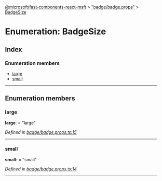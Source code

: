 [@microsoft/fast-components-react-msft](../README.md) > ["badge/badge.props"](../modules/_badge_badge_props_.md) > [BadgeSize](../enums/_badge_badge_props_.badgesize.md)

# Enumeration: BadgeSize

## Index

### Enumeration members

* [large](_badge_badge_props_.badgesize.md#large)
* [small](_badge_badge_props_.badgesize.md#small)

---

## Enumeration members

<a id="large"></a>

###  large

**large**:  = "large"

*Defined in [badge/badge.props.ts:15](https://github.com/Microsoft/fast-dna/blob/164dd3ca/packages/fast-components-react-msft/src/badge/badge.props.ts#L15)*

___
<a id="small"></a>

###  small

**small**:  = "small"

*Defined in [badge/badge.props.ts:14](https://github.com/Microsoft/fast-dna/blob/164dd3ca/packages/fast-components-react-msft/src/badge/badge.props.ts#L14)*

___

